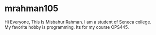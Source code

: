 # mrahman105
Hi Everyone,
This Is Misbahur Rahman. I am a student of Seneca college. My favorite hobby is programming. 
Its for my course OPS445.
